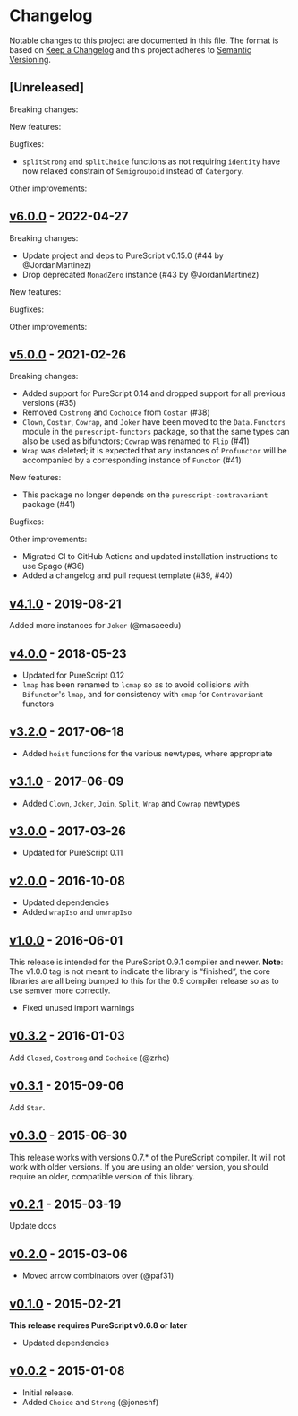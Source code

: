 # Changelog

Notable changes to this project are documented in this file. The format is based on [Keep a Changelog](https://keepachangelog.com/en/1.0.0/) and this project adheres to [Semantic Versioning](https://semver.org/spec/v2.0.0.html).

## [Unreleased]

Breaking changes:

New features:

Bugfixes:
- `splitStrong` and `splitChoice` functions as not requiring `identity` have now relaxed constrain of `Semigroupoid` instead of `Catergory`.  

Other improvements:

## [v6.0.0](https://github.com/purescript/purescript-profunctor/releases/tag/v6.0.0) - 2022-04-27

Breaking changes:
- Update project and deps to PureScript v0.15.0 (#44 by @JordanMartinez)
- Drop deprecated `MonadZero` instance (#43 by @JordanMartinez)

New features:

Bugfixes:

Other improvements:

## [v5.0.0](https://github.com/purescript/purescript-profunctor/releases/tag/v5.0.0) - 2021-02-26

Breaking changes:
- Added support for PureScript 0.14 and dropped support for all previous versions (#35)
- Removed `Costrong` and `Cochoice` from `Costar` (#38)
- `Clown`, `Costar`, `Cowrap`, and `Joker` have been moved to the `Data.Functors` module in the `purescript-functors` package, so that the same types can also be used as bifunctors; `Cowrap` was renamed to `Flip` (#41)
- `Wrap` was deleted; it is expected that any instances of `Profunctor` will be accompanied by a corresponding instance of `Functor` (#41)

New features:
- This package no longer depends on the `purescript-contravariant` package (#41)

Bugfixes:

Other improvements:
- Migrated CI to GitHub Actions and updated installation instructions to use Spago (#36)
- Added a changelog and pull request template (#39, #40)

## [v4.1.0](https://github.com/purescript/purescript-profunctor/releases/tag/v4.1.0) - 2019-08-21

Added more instances for `Joker` (@masaeedu)

## [v4.0.0](https://github.com/purescript/purescript-profunctor/releases/tag/v4.0.0) - 2018-05-23

- Updated for PureScript 0.12
- `lmap` has been renamed to `lcmap` so as to avoid collisions with `Bifunctor`'s `lmap`, and for consistency with `cmap` for `Contravariant` functors

## [v3.2.0](https://github.com/purescript/purescript-profunctor/releases/tag/v3.2.0) - 2017-06-18

- Added `hoist` functions for the various newtypes, where appropriate

## [v3.1.0](https://github.com/purescript/purescript-profunctor/releases/tag/v3.1.0) - 2017-06-09

- Added `Clown`, `Joker`, `Join`, `Split`, `Wrap` and `Cowrap` newtypes

## [v3.0.0](https://github.com/purescript/purescript-profunctor/releases/tag/v3.0.0) - 2017-03-26

- Updated for PureScript 0.11

## [v2.0.0](https://github.com/purescript/purescript-profunctor/releases/tag/v2.0.0) - 2016-10-08

- Updated dependencies
- Added `wrapIso` and `unwrapIso`

## [v1.0.0](https://github.com/purescript/purescript-profunctor/releases/tag/v1.0.0) - 2016-06-01

This release is intended for the PureScript 0.9.1 compiler and newer. **Note**: The v1.0.0 tag is not meant to indicate the library is “finished”, the core libraries are all being bumped to this for the 0.9 compiler release so as to use semver more correctly.

- Fixed unused import warnings

## [v0.3.2](https://github.com/purescript/purescript-profunctor/releases/tag/v0.3.2) - 2016-01-03

Add `Closed`, `Costrong` and `Cochoice` (@zrho)

## [v0.3.1](https://github.com/purescript/purescript-profunctor/releases/tag/v0.3.1) - 2015-09-06

Add `Star`.

## [v0.3.0](https://github.com/purescript/purescript-profunctor/releases/tag/v0.3.0) - 2015-06-30

This release works with versions 0.7.\* of the PureScript compiler. It will not work with older versions. If you are using an older version, you should require an older, compatible version of this library.

## [v0.2.1](https://github.com/purescript/purescript-profunctor/releases/tag/v0.2.1) - 2015-03-19

Update docs

## [v0.2.0](https://github.com/purescript/purescript-profunctor/releases/tag/v0.2.0) - 2015-03-06

- Moved arrow combinators over (@paf31)

## [v0.1.0](https://github.com/purescript/purescript-profunctor/releases/tag/v0.1.0) - 2015-02-21

**This release requires PureScript v0.6.8 or later**
- Updated dependencies

## [v0.0.2](https://github.com/purescript/purescript-profunctor/releases/tag/v0.0.2) - 2015-01-08

- Initial release.
- Added `Choice` and `Strong` (@joneshf)

